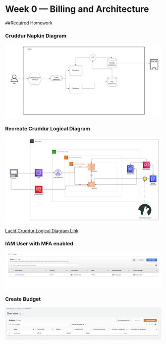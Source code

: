 # Week 0 — Billing and Architecture


##Required Homework 


### Cruddur Napkin Diagram 
![Napkin Design](assets/Blank%20diagram.png)



### Recreate Cruddur Logical Diagram 
![Logical Diagram ](assets/Week%200%20Logical%20Diagram%20(1).png)

[Lucid Cruddur Logical Diagram Link](https://lucid.app/lucidchart/ae88bd2a-96e4-4934-ac63-93e79002c3b6/edit?invitationId=inv_0e0ba4fa-0e99-4a25-9bcd-e1846311ef05)


###  IAM User with MFA enabled
![Logical Diagram ](assets/iam%20admin.png)


### Create Budget
![AWS Budget ](assets/budget.png)



